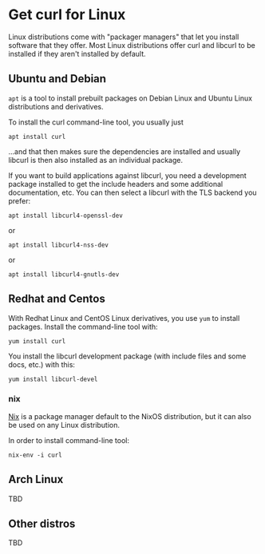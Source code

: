 # Get curl for Linux

Linux distributions come with "packager managers" that let you install
software that they offer. Most Linux distributions offer curl and libcurl to
be installed if they aren't installed by default.

## Ubuntu and Debian

`apt` is a tool to install prebuilt packages on Debian Linux and Ubuntu Linux
distributions and derivatives.

To install the curl command-line tool, you usually just

    apt install curl

…and that then makes sure the dependencies are installed and usually
libcurl is then also installed as an individual package.

If you want to build applications against libcurl, you need a development
package installed to get the include headers and some additional
documentation, etc. You can then select a libcurl with the TLS backend you
prefer:

    apt install libcurl4-openssl-dev

or

    apt install libcurl4-nss-dev

or

    apt install libcurl4-gnutls-dev

## Redhat and Centos

With Redhat Linux and CentOS Linux derivatives, you use `yum` to install
packages. Install the command-line tool with:

    yum install curl

You install the libcurl development package (with include files and some docs,
etc.) with this:

    yum install libcurl-devel


### nix

[Nix](https://nixos.org/nix/) is a package manager default to the NixOS
distribution, but it can also be used on any Linux distribution.

In order to install command-line tool:

    nix-env -i curl

## Arch Linux

TBD

## Other distros

TBD

